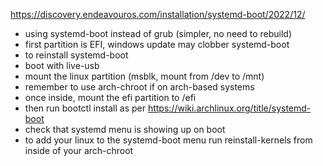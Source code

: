 https://discovery.endeavouros.com/installation/systemd-boot/2022/12/
- using systemd-boot instead of grub (simpler, no need to rebuild)
- first partition is EFI, windows update may clobber systemd-boot
- to reinstall systemd-boot 
- boot with live-usb
- mount the linux partition (msblk, mount from /dev to /mnt)
- remember to use arch-chroot if on arch-based systems 
- once inside, mount the efi partition to /efi
- then run bootctl install as per https://wiki.archlinux.org/title/systemd-boot
- check that systemd menu is showing up on boot
- to add your linux to the systemd-boot menu run reinstall-kernels from inside of your
arch-chroot

